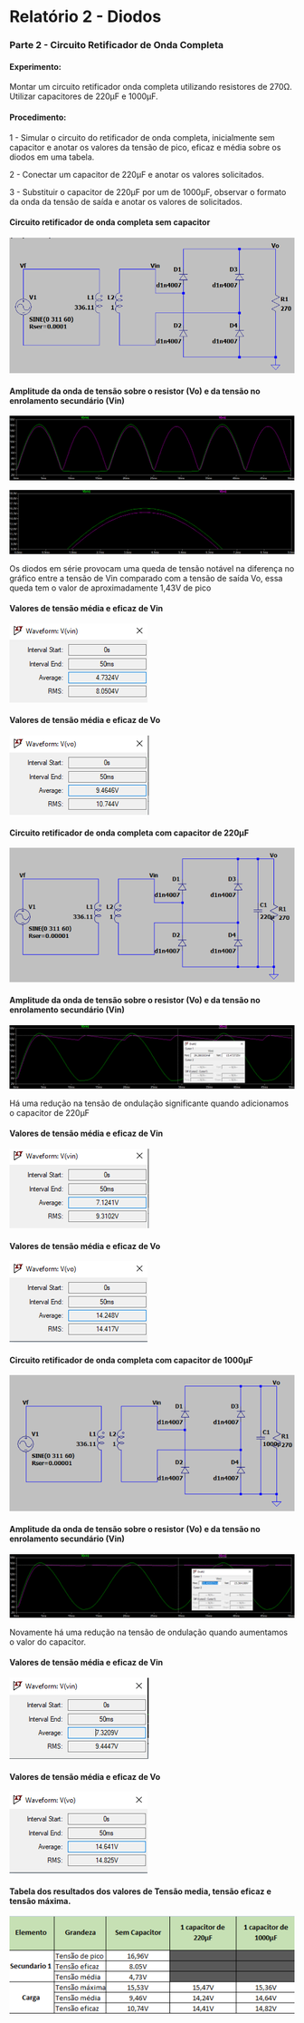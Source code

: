 # Relatório 2 - Diodos

### Parte 2 - Circuito Retificador de Onda Completa

#### Experimento:

Montar um circuito retificador onda completa utilizando resistores de 270Ω.
Utilizar capacitores de 220μF e 1000μF.

#### Procedimento:

1 - Simular o circuito do retificador de onda completa, inicialmente sem capacitor e anotar os valores da tensão de pico, eficaz e média sobre os diodos em uma tabela.

2 - Conectar um capacitor de 220μF e anotar os valores solicitados.

3 - Substituir o capacitor de 220μF por um de 1000μF, observar o formato da onda da tensão de saída e anotar os valores de solicitados.

#### Circuito retificador de onda completa sem capacitor

![nome](/relatorio_eletronica_1/circparte2.png)

#### Amplitude da onda de tensão sobre o resistor (Vo) e da tensão no enrolamento secundário (Vin)

![nome](/relatorio_eletronica_1/tensaovinvo.png)

![nome](/relatorio_eletronica_1/difer.png)

Os diodos em série provocam uma queda de tensão notável na diferença no gráfico entre a tensão de Vin comparado com a tensão de saída Vo, essa queda tem o valor de aproximadamente 1,43V de pico

#### Valores de tensão média e eficaz de Vin

![nome](/relatorio_eletronica_1/vinatual.png)

#### Valores de tensão média e eficaz de Vo

![nome](/relatorio_eletronica_1/voatual.png)

#### Circuito retificador de onda completa com capacitor de 220μF

![nome](/relatorio_eletronica_1/capac.png)

#### Amplitude da onda de tensão sobre o resistor (Vo) e da tensão no enrolamento secundário (Vin)

![nome](/relatorio_eletronica_1/vovalor220.png)

Há uma redução na tensão de ondulação significante quando adicionamos o capacitor de 220μF

#### Valores de tensão média e eficaz de Vin

![nome](/relatorio_eletronica_1/vinvinvin2.png)

#### Valores de tensão média e eficaz de Vo

![nome](/relatorio_eletronica_1/vovovo2.png)

#### Circuito retificador de onda completa com capacitor de 1000μF

![nome](/relatorio_eletronica_1/capac1.png)

#### Amplitude da onda de tensão sobre o resistor (Vo) e da tensão no enrolamento secundário (Vin)

![nome](/relatorio_eletronica_1/vovalor1000.png)

Novamente há uma redução na tensão de ondulação quando aumentamos o valor do capacitor.

#### Valores de tensão média e eficaz de Vin

![nome](/relatorio_eletronica_1/vinvinvin3.png)

#### Valores de tensão média e eficaz de Vo

![nome](/relatorio_eletronica_1/vovovo3.png)

 #### Tabela dos resultados dos valores de Tensão media, tensão eficaz e tensão máxima.

 ![nome](/relatorio_eletronica_1/planiilha.png)
